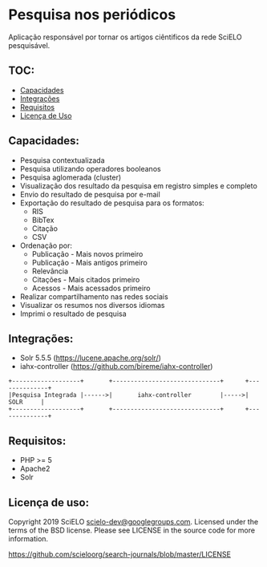 # Pesquisa nos periódicos

Aplicação responsável por tornar os artigos ciêntificos da rede SciELO pesquisável.

## TOC:

 - [Capacidades](#capacidades)
 - [Integrações](#integrações)
 - [Requisitos](#requisitos)
 - [Licença de Uso](#licença-de-uso)

## Capacidades:

* Pesquisa contextualizada
* Pesquisa utilizando operadores booleanos
* Pesquisa aglomerada (cluster)
* Visualização dos resultado da pesquisa em registro simples e completo
* Envio do resultado de pesquisa por e-mail
* Exportação do resultado de pesquisa para os formatos:
    * RIS
    * BibTex
    * Citação
    * CSV
* Ordenação por:
    * Publicação - Mais novos primeiro
    * Publicação - Mais antigos primeiro
    * Relevância
    * Citações - Mais citados primeiro
    * Acessos - Mais acessados primeiro
* Realizar compartilhamento nas redes sociais
* Visualizar os resumos nos diversos idiomas
* Imprimi o resultado de pesquisa

## Integrações:

* Solr 5.5.5 (https://lucene.apache.org/solr/)
* iahx-controller (https://github.com/bireme/iahx-controller)

```
+-------------------+       +------------------------------+      +--------------+
|Pesquisa Integrada |------>|       iahx-controller        |----->|     SOLR     |
+-------------------+       +------------------------------+      +--------------+
```

## Requisitos:

* PHP >= 5
* Apache2
* Solr


## Licença de uso:

Copyright 2019 SciELO <scielo-dev@googlegroups.com>. Licensed under the terms
of the BSD license. Please see LICENSE in the source code for more
information.

https://github.com/scieloorg/search-journals/blob/master/LICENSE
